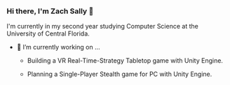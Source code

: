 ### Hi there, I'm Zach Sally 👋

I'm currently in my second year studying Computer Science at the University of Central Florida.

- 🔭 I’m currently working on ...
  
  * Building a VR Real-Time-Strategy Tabletop game with Unity Engine.
    
  * Planning a Single-Player Stealth game for PC with Unity Engine.
    
